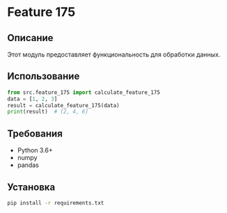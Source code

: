 # Feature 175
## Описание
Этот модуль предоставляет функциональность для обработки данных.
## Использование
```python
from src.feature_175 import calculate_feature_175
data = [1, 2, 3]
result = calculate_feature_175(data)
print(result)  # [2, 4, 6]
```
## Требования
- Python 3.6+
- numpy
- pandas
## Установка
```bash
pip install -r requirements.txt
```